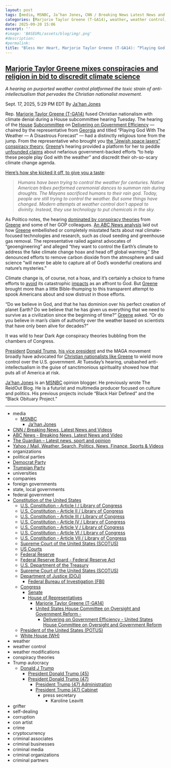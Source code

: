 ```yaml
---
layout: post
tags: [media, MSNBC, Ja’han Jones, CNN / Breaking News Latest News and Videos, ABC News - Breaking News Latest News and Video, The Guardian – Latest news sport and opinion, Yahoo / Mail Weather Search Politics News Finance Sports & Videos, organizations, political parties, Democrat Party, Trumpian Party, universities, companies, foreign governments, state local governments, federal government, Constitution of the United States, U.S. Constitution - Article I / Library of Congress, U.S. Constitution - Article II / Library of Congress, U.S. Constitution - Article III / Library of Congress, U.S. Constitution - Article IV / Library of Congress, U.S. Constitution - Article V / Library of Congress, U.S. Constitution - Article VI / Library of Congress, U.S. Constitution - Article VII / Library of Congress, Supreme Court of the United States (SCOTUS), US Courts, Federal Reserve, Federal Reserve Board - Federal Reserve Act, U.S. Department of the Treasury, Supreme Court of the United States (SCOTUS), Department of Justice (DOJ), Federal Bureau of Investigation (FBI), Congress, Senate, House of Representatives, Marjorie Taylor Greene (T-GA14), United States House Committee on Oversight and Government Reform -, Delivering on Government Efficiency - United States House Committee on Oversight and Government Reform, President of the United States (POTUS), White House (WH), weather, weather control, weather modifications, conspiracy theories, Trump autocracy, Donald J Trump, President Donald Trump (45), President Donald Trump (47), President Trump (47) Administration, President Trump (47) Cabinet, press secretary, Karoline Leavitt, grifter, self-dealing, corruption, con artist, crime, cryptocurrency, criminal associates, criminal businesses, criminal media, criminal organizations, criminal partners]
categories: [Marjorie Taylor Greene (T-GA14), weather, weather control, weather modification, conspiracy theories]
date: 2025-09-20 15:06
excerpt: ''
#image: 'BASEURL/assets/blog/img/.png'
#description:
#permalink:
title: "Bless Her Heart, Marjorie Taylor Greene (T-GA14): “Playing God With The Weather — A Disastrous Forecast”"
---
```


## [Marjorie Taylor Greene mixes conspiracies and religion in bid to discredit climate science](https://www.msnbc.com/top-stories/latest/marjorie-taylor-greene-weather-control-climate-change-rcna231988)

*A hearing on purported weather control platformed the toxic strain of anti-intellectualism that pervades the Christian nationalist movement.*

Sept. 17, 2025, 5:29 PM EDT
By [Ja'han Jones](https://www.msnbc.com/author/jahan-jones-ncpn371241)

Rep. [Marjorie Taylor Greene (T-GA14)](https://greene.house.gov/) fused Christian nationalism with climate denial during a House subcommittee hearing Tuesday. The hearing of the [House](https://www.house.gov/) [Subcommittee](https://oversight.house.gov/) on [Delivering on Government Efficiency]() — chaired by the representative from [Georgia](https://www.georgia.gov/) and titled “Playing God With The Weather — A Disastrous Forecast” — had a distinctly religious tone from the jump. From the representative who brought you [the “Jewish space lasers” conspiracy theory](https://www.yahoo.com/news/marjorie-taylor-greene-explains-jewish-175251188.html?guccounter=1&guce_referrer=aHR0cHM6Ly93d3cuZ29vZ2xlLmNvbS8&guce_referrer_sig=AQAAAG5rFY0qb6MJ6GbaZkMAqR9SwTYDnL9UuHNRPWNHoJthmbA7gIl0eJZz-jjLmsXh5KmkH1oyF2c4EZfXPDadE60ZZsp5EK-S-nS0lcAKDImfcW9zCgxMpADcIfE4Ig4c_6xDsriEipKnCm8HI1n_LAOksEiEm9RwswQnATrygTNM), [Greene](https://greene.house.gov/)’s hearing provided a platform for her to peddle [unfounded claims](https://oversight.house.gov/release/greene-opens-hearing-on-weather-and-climate-control/) about nefarious government-backed efforts “to help these people play God with the weather” and discredit their oh-so-scary climate change agenda.

[Here’s how she kicked it off, to give you a taste](https://www.youtube.com/live/nzm5xYtsxzM?):

> *Humans have been trying to control the weather for centuries. Native American tribes performed ceremonial dances to summon rain during droughts. The Mayans sacrificed humans to their rain god. Today, people are still trying to control the weather. But some things have changed. Modern attempts at weather control don’t appeal to divinity. Instead, they use technology to put chemicals in the sky.*

As Politico notes, the hearing [dominated by conspiracy theories](https://subscriber.politicopro.com/article/eenews/2025/09/17/conspiracy-theories-dominate-marjorie-taylor-greenes-weather-hearing-eed-00566832) from [Greene](https://greene.house.gov/) and some of her GOP colleagues. [An ABC News analysis](https://abcnews.go.com/US/fact-checking-lawmakers-congressional-weather-modification-hearing/story?id=125627035) laid out how [Greene](https://greene.house.gov/) embellished or completely misstated facts about real climate-focused technologies and research, such as cloud seeding and greenhouse gas removal. The representative railed against advocates of “geoengineering” and alleged “they want to control the Earth’s climate to address the fake climate change hoax and head off global warming.” She denounced efforts to remove carbon dioxide from the atmosphere and said science “will never be able to capture all of God’s wonderful creations and nature’s mysteries.”

Climate change is, of course, not a hoax, and it’s certainly a choice to frame efforts to [avoid](https://www.npr.org/2024/06/10/nx-s1-4842299/climate-disasters-death-tolls) its catastrophic [impacts](https://www.theguardian.com/environment/2025/mar/19/unprecedented-climate-disasters-extreme-weather-un-report) as an affront to God. But [Greene](https://greene.house.gov/) brought more than a little Bible-thumping to this transparent attempt to spook Americans about and sow distrust in those efforts.

“Do we believe in God, and that he has dominion over his perfect creation of planet Earth? Do we believe that he has given us everything that we need to survive as a civilization since the beginning of time?” [Greene](https://greene.house.gov/) asked. “Or do you believe in man’s claim of authority over the weather based on scientists that have only been alive for decades?”

It was wild to hear Dark Age conspiracy theories bubbling from the chambers of Congress.

[President](https://www.whitehouse.gov%) [Donald Trump](https://www.msnbc.com/the-reidout/reidout-blog/trump-christian-leaders-churches-johnson-amendment-rcna178102), [his vice president](https://www.msnbc.com/top-stories/latest/trump-vance-nehemiah-project-christian-nationalists-rcna230661) and the MAGA movement broadly have advocated for [Christian nationalists like Greene](https://www.cnn.com/videos/politics/2022/07/26/white-christian-nationalism-movement-marjorie-taylor-greene-gop-nr-intv-vpx.cnn) to wield more control over the U.S. government. At Tuesday’s hearing, unabashed anti-intellectualism in the guise of sanctimonious spirituality showed how that puts all of America at risk.

[Ja'han Jones](https://www.msnbc.com/author/jahan-jones-ncpn371241) is an [MSNBC](https://www.msnbc.com/) opinion blogger. He previously wrote The ReidOut Blog. He is a futurist and multimedia producer focused on culture and politics. His previous projects include “Black Hair Defined” and the “Black Obituary Project.”

----
- media
    - [MSNBC](https://www.msnbc.com/)
        - [Ja'han Jones](https://www.msnbc.com/author/jahan-jones-ncpn371241)
- [CNN / Breaking News, Latest News and Videos](https://www.cnn.com/)
- [ABC News - Breaking News, Latest News and Video](https://abcnews.go.com/)
- [The Guardian – Latest news, sport and opinion](https://www.theguardian.com/)
- [Yahoo / Mail, Weather, Search, Politics, News, Finance, Sports & Videos](https://www.yahoo.com/)
- organizations
- political parties
- [Democrat Party](https://www.democrats.org/)
- [Trumpian Party](https://www.gop.com/)
- universities
- companies
- foreign governments
- state, local governments 
- federal government
- [Constitution of the United States](https://constitution.congress.gov/constitution/)
    - [U.S. Constitution - Article I / Library of Congress](https://constitution.congress.gov/constitution/article-1/)
    - [U.S. Constitution - Article II / Library of Congress](https://constitution.congress.gov/constitution/article-2/)
    - [U.S. Constitution - Article III / Library of Congress](https://constitution.congress.gov/constitution/article-3/)
    - [U.S. Constitution - Article IV / Library of Congress](https://constitution.congress.gov/constitution/article-4/)
    - [U.S. Constitution - Article V / Library of Congress](https://constitution.congress.gov/constitution/article-5/)
    - [U.S. Constitution - Article VI / Library of Congress](https://constitution.congress.gov/constitution/article-6/)
    - [U.S. Constitution - Article VII / Library of Congress](https://constitution.congress.gov/constitution/article-7/)
    - [Supreme Court of the United States (SCOTUS)](https://www.supremecourt.gov/)
    - [US Courts](https://www.uscourts.gov/)
    - [Federal Reserve](https;//www.federalreserve.gov/)
    - [Federal Reserve Board - Federal Reserve Act](https://www.federalreserve.gov/aboutthefed/fract.htm)
    - [U.S. Department of the Treasury](https://home.treasury.gov/)
    - [Supreme Court of the United States (SCOTUS)](https://www.supremecourt.gov/)
    - [Department of Justice (DOJ)](https://www.justice.gov/)
        - [Federal Bureau of Investigation (FBI)](https://www.fbi.gov/)
    - [Congress](https://www.congress.gov/)
        - [Senate](https://www.senate.gov/)
        - [House of Representatives](https://www.house.gov/)
            - [Marjorie Taylor Greene (T-GA14)](https://greene.house.gov/)
            - [United States House Committee on Oversight and Government Reform -](https://oversight.house.gov/)
                - [Delivering on Government Efficiency - United States House Committee on Oversight and Government Reform](https://oversight.house.gov/subcommittee/delivering-on-government-efficiency/)
     - [President of the United States (POTUS)](https://www.whitehouse.gov/)
    - [White House (WH)](https://www.whitehouse.gov/)
- weather
- weather control
- weather modifications
- conspiracy theories 
- Trump autocracy
    - [Donald J Trump](https://www.donaldjtrump.com/)
        - [President Donald Trump (45)](https://trumpwhitehouse.archives.gov/)
        - [President Donald Trump (47)](https://www.whitehouse.gov/administration/donald-j-trump/)
            - [President Trump (47) Administration](https://www.whitehouse.gov/administration/)
            - [President Trump (47) Cabinet](https://www.whitehouse.gov/administration/the-cabinet/)
                - press secretary
                    - Karoline Leavitt
- grifter
- self-dealing
- corruption
- con artist
- crime
- cryptocurrency
- criminal associates
- criminal businesses
- criminal media
- criminal organizations
- criminal partners
